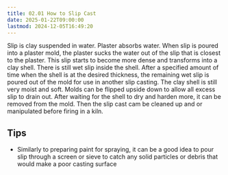 ```yaml
---
title: 02.01 How to Slip Cast
date: 2025-01-22T09:00:00
lastmod: 2024-12-05T16:49:20
---
```


Slip is clay suspended in water. Plaster absorbs water. When slip is poured into a plaster mold, the plaster sucks the water out of the slip that is closest to the plaster. This slip starts to become more dense and transforms into a clay shell. There is still wet slip inside the shell. After a specified amount of time when the shell is at the desired thickness, the remaining wet slip is poured out of the mold for use in another slip casting. The clay shell is still very moist and soft. Molds can be flipped upside down to allow all excess slip to drain out. After waiting for the shell to dry and harden more, it can be removed from the mold. Then the slip cast cam be cleaned up and or manipulated before firing in a kiln.

## Tips

- Similarly to preparing paint for spraying, it can be a good idea to pour slip through a screen or sieve to catch any solid particles or debris that would make a poor casting surface
